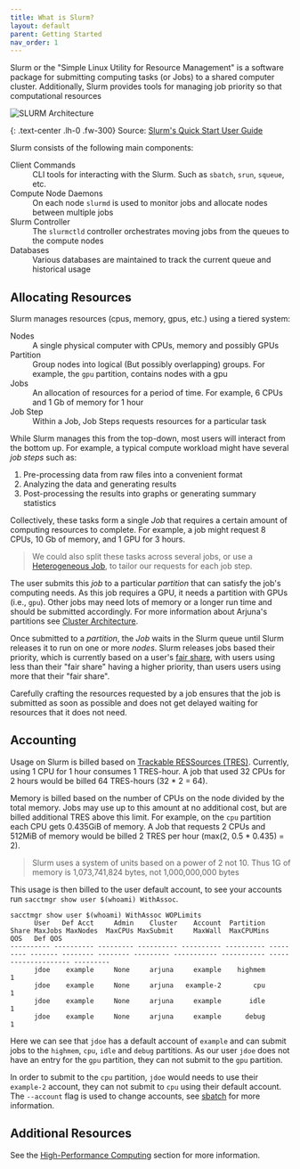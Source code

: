 ```yaml
---
title: What is Slurm?
layout: default
parent: Getting Started
nav_order: 1
---
```


Slurm or the "Simple Linux Utility for Resource Management" is a software package for
submitting computing tasks (or Jobs) to a shared computer cluster. Additionally,
Slurm provides tools for managing job priority so that computational resources

![SLURM Architecture](https://slurm.schedmd.com/arch.gif)

{: .text-center .lh-0 .fw-300}
Source: [Slurm's Quick Start User Guide](https://slurm.schedmd.com/quickstart.html)

Slurm consists of the following main components:

<dl>
  <dt>Client Commands</dt>
  <dd>CLI tools for interacting with the Slurm. Such as <code>sbatch</code>, <code>srun</code>, <code>squeue</code>, etc.</dd>
  <dt>Compute Node Daemons</dt>
  <dd>On each node <code>slurmd</code> is used to monitor jobs and allocate nodes between multiple jobs</dd>
  <dt>Slurm Controller</dt>
  <dd>The <code>slurmctld</code> controller orchestrates moving jobs from the queues to the compute nodes </dd>
  <dt>Databases</dt>
  <dd>Various databases are maintained to track the current queue and historical usage</dd>
</dl>

## Allocating Resources

Slurm manages resources (cpus, memory, gpus, etc.) using a tiered system:

<dl>
    <dt>Nodes</dt>
    <dd>A single physical computer with CPUs, memory and possibly GPUs</dd>
    <dt>Partition</dt>
    <dd>Group nodes into logical (But possibly overlapping) groups. For example, the <code>gpu</code> partition, contains nodes with a gpu</dd>
    <dt>Jobs</dt>
    <dd>An allocation of resources for a period of time. For example, 6 CPUs and 1 Gb of memory for 1 hour</dd>
    <dt>Job Step</dt>
    <dd>Within a Job, Job Steps requests resources for a particular task</dd>
</dl>

While Slurm manages this from the top-down, most users will interact from the bottom up. For example, a typical compute workload might have several *job steps* such as:

1. Pre-processing data from raw files into a convenient format
2. Analyzing the data and generating results
3. Post-processing the results into graphs or generating summary statistics

Collectively, these tasks form a single *Job* that requires a certain amount of computing resources to complete. For example, a job might request 8 CPUs, 10 Gb of memory, and 1 GPU for 3 hours.

> We could also split these tasks across several jobs, or use a [Heterogeneous Job](https://slurm.schedmd.com/heterogeneous_jobs.html), to tailor our requests for each job step.

The user submits this *job* to a particular *partition* that can satisfy the job's computing needs. As this job requires a GPU, it needs a partition with GPUs (i.e., `gpu`). Other jobs may need lots of memory or a longer run time and should be submitted accordingly. For more information about Arjuna's partitions see [Cluster Architecture](../about/hardware).

Once submitted to a *partition*, the *Job* waits in the Slurm queue until Slurm releases it to run on one or more *nodes*. Slurm releases jobs based their priority, which is currently based on a user's [fair share](https://slurm.schedmd.com/fair_tree.html), with users using less than their "fair share" having a higher priority, than users users using more that their "fair share".

Carefully crafting the resources requested by a job ensures that the job is submitted as soon as possible and does not get delayed waiting for resources that it does not need.

## Accounting

Usage on Slurm is billed based on [Trackable RESSources (TRES)](https://slurm.schedmd.com/tres.html). Currently, using 1 CPU for 1 hour consumes 1 TRES-hour. A job that used 32 CPUs for 2 hours would be billed 64 TRES-hours (32 * 2 = 64).

Memory is billed based on the number of CPUs on the node divided by the total memory. Jobs may use up to this amount at no additional cost, but are billed additional TRES above this limit. For example, on the `cpu` partition each CPU gets 0.435GiB of memory. A Job that requests 2 CPUs and 512MiB of memory would be billed 2 TRES per hour (max(2,  0.5 * 0.435) = 2).

> Slurm uses a system of units based on a power of 2 not 10. Thus 1G of memory is 1,073,741,824 bytes, not 1,000,000,000 bytes

This usage is then billed to the user default account, to see your accounts run `sacctmgr show user $(whoami) WithAssoc`.

```
sacctmgr show user $(whoami) WithAssoc WOPLimits
      User   Def Acct     Admin    Cluster    Account  Partition     Share MaxJobs MaxNodes  MaxCPUs MaxSubmit     MaxWall  MaxCPUMins                  QOS   Def QOS
---------- ---------- --------- ---------- ---------- ---------- --------- ------- -------- -------- --------- ----------- ----------- -------------------- ---------
      jdoe    example     None     arjuna     example    highmem         1
      jdoe    example     None     arjuna   example-2        cpu         1
      jdoe    example     None     arjuna     example       idle         1
      jdoe    example     None     arjuna     example      debug         1
```

Here we can see that `jdoe` has a default account of `example` and can submit jobs to the `highmem`, `cpu`, `idle` and `debug` partitions. As our user `jdoe` does not have an entry for the `gpu` partition, they can not submit to the `gpu` partition.

In order to submit to the `cpu` partition, `jdoe` would needs to use their `example-2` account, they can not submit to `cpu` using their default account. The `--account` flag is used to change accounts, see [sbatch](https://slurm.schedmd.com/sbatch.html) for more information.

## Additional Resources

See the [High-Performance Computing](./linux#high-performance-computing) section for more information.
